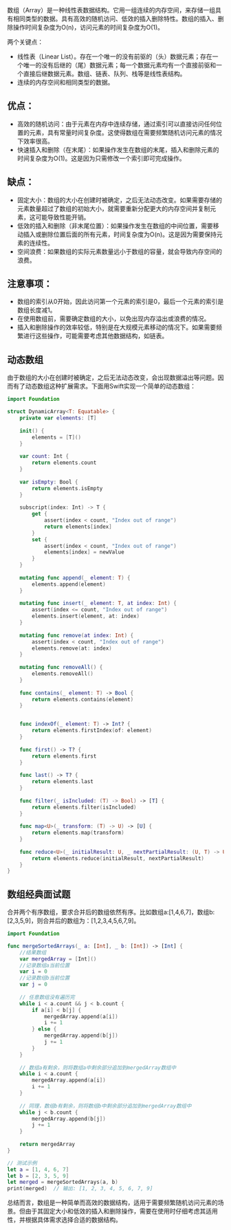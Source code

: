 数组（Array）是一种线性表数据结构。它用一组连续的内存空间，来存储一组具有相同类型的数据。具有高效的随机访问、低效的插入删除特性。数组的插入、删除操作时间复杂度为O(n)，访问元素的时间复杂度为O(1)。

两个关键点：
* 线性表（Linear List）。存在一个唯一的没有前驱的（头）数据元素；存在一个唯一的没有后继的（尾）数据元素；每一个数据元素均有一个直接前驱和一个直接后继数据元素。数组、链表、队列、栈等是线性表结构。
* 连续的内存空间和相同类型的数据。

## 优点：

* 高效的随机访问：由于元素在内存中连续存储，通过索引可以直接访问任何位置的元素，具有常量时间复杂度。这使得数组在需要频繁随机访问元素的情况下效率很高。
* 快速插入和删除（在末尾）：如果操作发生在数组的末尾，插入和删除元素的时间复杂度为O(1)。这是因为只需修改一个索引即可完成操作。

## 缺点：

* 固定大小：数组的大小在创建时被确定，之后无法动态改变。如果需要存储的元素数量超过了数组的初始大小，就需要重新分配更大的内存空间并复制元素，这可能导致性能开销。
* 低效的插入和删除（非末尾位置）：如果操作发生在数组的中间位置，需要移动插入或删除位置后面的所有元素，时间复杂度为O(n)。这是因为需要保持元素的连续性。
* 空间浪费：如果数组的实际元素数量远小于数组的容量，就会导致内存空间的浪费。

## 注意事项：

* 数组的索引从0开始，因此访问第一个元素的索引是0，最后一个元素的索引是数组长度减1。
* 在使用数组前，需要确定数组的大小，以免出现内存溢出或浪费的情况。
* 插入和删除操作的效率较低，特别是在大规模元素移动的情况下。如果需要频繁进行这些操作，可能需要考虑其他数据结构，如链表。

## 动态数组

由于数组的大小在创建时被确定，之后无法动态改变，会出现数据溢出等问题。因而有了动态数组这种扩展需求。下面用Swift实现一个简单的动态数组：

``` Swift
import Foundation

struct DynamicArray<T: Equatable> {
    private var elements: [T]
    
    init() {
        elements = [T]()
    }
    
    var count: Int {
        return elements.count
    }
    
    var isEmpty: Bool {
        return elements.isEmpty
    }
    
    subscript(index: Int) -> T {
        get {
            assert(index < count, "Index out of range")
            return elements[index]
        }
        set {
            assert(index < count, "Index out of range")
            elements[index] = newValue
        }
    }
    
    mutating func append(_ element: T) {
        elements.append(element)
    }
    
    mutating func insert(_ element: T, at index: Int) {
        assert(index <= count, "Index out of range")
        elements.insert(element, at: index)
    }
    
    mutating func remove(at index: Int) {
        assert(index < count, "Index out of range")
        elements.remove(at: index)
    }
    
    mutating func removeAll() {
        elements.removeAll()
    }
    
    func contains(_ element: T) -> Bool {
        return elements.contains(element)
    }


    func indexOf(_ element: T) -> Int? {
        return elements.firstIndex(of: element)
    }
    
    func first() -> T? {
        return elements.first
    }
    
    func last() -> T? {
        return elements.last
    }
    
    func filter(_ isIncluded: (T) -> Bool) -> [T] {
        return elements.filter(isIncluded)
    }
    
    func map<U>(_ transform: (T) -> U) -> [U] {
        return elements.map(transform)
    }
    
    func reduce<U>(_ initialResult: U, _ nextPartialResult: (U, T) -> U) -> U {
        return elements.reduce(initialResult, nextPartialResult)
    }
}
```

## 数组经典面试题

合并两个有序数组，要求合并后的数组依然有序。比如数组a:[1,4,6,7]，数组b:[2,3,5,9]，则合并后的数组为：[1,2,3,4,5,6,7,9]。

``` Swift
import Foundation

func mergeSortedArrays(_ a: [Int], _ b: [Int]) -> [Int] {
    //结果数组
    var mergedArray = [Int]()
    //记录数组a当前位置
    var i = 0
    //记录数组b当前位置
    var j = 0
    
    // 任意数组没有遍历完
    while i < a.count && j < b.count {
        if a[i] < b[j] {
            mergedArray.append(a[i])
            i += 1
        } else {
            mergedArray.append(b[j])
            j += 1
        }
    }
    
    // 数组a有剩余，则将数组a中剩余部分追加到mergedArray数组中
    while i < a.count {
        mergedArray.append(a[i])
        i += 1
    }
    
    // 同理，数组b有剩余，则将数组b中剩余部分追加到mergedArray数组中
    while j < b.count {
        mergedArray.append(b[j])
        j += 1
    }
    
    return mergedArray
}

// 测试示例
let a = [1, 4, 6, 7]
let b = [2, 3, 5, 9]
let merged = mergeSortedArrays(a, b)
print(merged)  // 输出: [1, 2, 3, 4, 5, 6, 7, 9]
```

总结而言，数组是一种简单而高效的数据结构，适用于需要频繁随机访问元素的场景。但由于其固定大小和低效的插入和删除操作，需要在使用时仔细考虑其适用性，并根据具体需求选择合适的数据结构。






